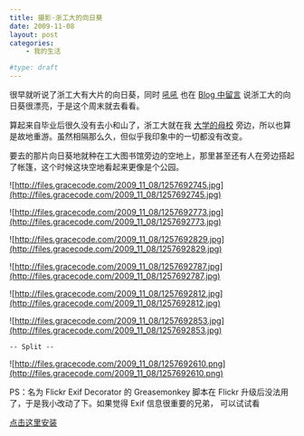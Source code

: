 ```yaml
---
title: 摄影·浙工大的向日葵
date: 2009-11-08
layout: post
categories:
    - 我的生活

#type: draft
---
```


很早就听说了浙工大有大片的向日葵，同时  [吼吼](http://www.imchao.net/)  也在  [Blog 中留言]({{site.urls}}/posts/2992/#comment-4417) 说浙工大的向日葵很漂亮，于是这个周末就去看看。

算起来自毕业后很久没有去小和山了，浙工大就在我 [大学的母校]({{site.urls}}/posts/1934/) 旁边，所以也算是故地重游。虽然相隔那么久，但似乎我印象中的一切都没有改变。

要去的那片向日葵地就种在工大图书馆旁边的空地上，那里甚至还有人在旁边搭起了帐篷，这个时候这块空地看起来更像是个公园。

![http://files.gracecode.com/2009_11_08/1257692745.jpg](http://files.gracecode.com/2009_11_08/1257692745.jpg)

![http://files.gracecode.com/2009_11_08/1257692773.jpg](http://files.gracecode.com/2009_11_08/1257692773.jpg)

![http://files.gracecode.com/2009_11_08/1257692829.jpg](http://files.gracecode.com/2009_11_08/1257692829.jpg)

![http://files.gracecode.com/2009_11_08/1257692787.jpg](http://files.gracecode.com/2009_11_08/1257692787.jpg)

![http://files.gracecode.com/2009_11_08/1257692812.jpg](http://files.gracecode.com/2009_11_08/1257692812.jpg)

![http://files.gracecode.com/2009_11_08/1257692853.jpg](http://files.gracecode.com/2009_11_08/1257692853.jpg)

`-- Split --`

![http://files.gracecode.com/2009_11_08/1257692610.png](http://files.gracecode.com/2009_11_08/1257692610.png)

PS：名为 Flickr Exif Decorator 的 Greasemonkey 脚本在 Flickr 升级后没法用了，于是我小改动了下。如果觉得 Exif 信息很重要的兄弟， 可以试试看

 [点击这里安装](http://lab.gracecode.com/greasemonkey/flickr-exif-decorator.user.js)
